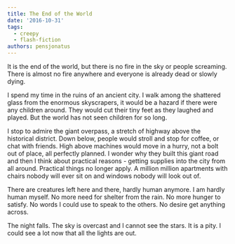 ```yaml
---
title: The End of the World
date: '2016-10-31'
tags:
  - creepy
  - flash-fiction
authors: pensjonatus
---
```


It is the end of the world, but there is no fire in the sky or people screaming.
There is almost no fire anywhere and everyone is already dead or slowly dying.

<!-- truncate -->

I spend my time in the ruins of an ancient city. I walk among the shattered
glass from the enormous skyscrapers, it would be a hazard if there were any
children around. They would cut their tiny feet as they laughed and played. But
the world has not seen children for so long.

I stop to admire the giant overpass, a stretch of highway above the historical
district. Down below, people would stroll and stop for coffee, or chat with
friends. High above machines would move in a hurry, not a bolt out of place, all
perfectly planned. I wonder why they built this giant road and then I think
about practical reasons - getting supplies into the city from all around.
Practical things no longer apply. A million million apartments with chairs
nobody will ever sit on and windows nobody will look out of.

There are creatures left here and there, hardly human anymore. I am hardly human
myself. No more need for shelter from the rain. No more hunger to satisfy. No
words I could use to speak to the others. No desire get anything across.

The night falls. The sky is overcast and I cannot see the stars. It is a pity. I
could see a lot now that all the lights are out.
